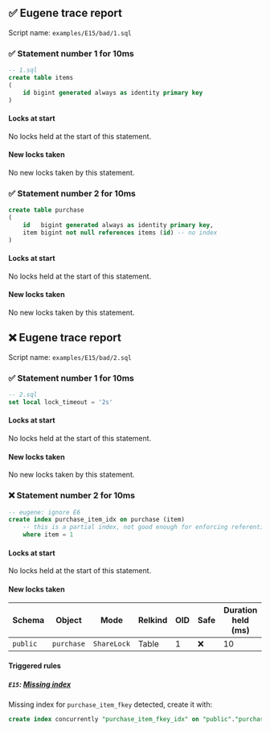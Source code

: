 ## ✅ Eugene trace report

Script name: `examples/E15/bad/1.sql`


### ✅ Statement number 1 for 10ms

```sql
-- 1.sql
create table items
(
    id bigint generated always as identity primary key
)
```

#### Locks at start

No locks held at the start of this statement.

#### New locks taken

No new locks taken by this statement.


### ✅ Statement number 2 for 10ms

```sql
create table purchase
(
    id   bigint generated always as identity primary key,
    item bigint not null references items (id) -- no index
)
```

#### Locks at start

No locks held at the start of this statement.

#### New locks taken

No new locks taken by this statement.


## ❌ Eugene trace report

Script name: `examples/E15/bad/2.sql`


### ✅ Statement number 1 for 10ms

```sql
-- 2.sql
set local lock_timeout = '2s'
```

#### Locks at start

No locks held at the start of this statement.

#### New locks taken

No new locks taken by this statement.


### ❌ Statement number 2 for 10ms

```sql
-- eugene: ignore E6
create index purchase_item_idx on purchase (item)
    -- this is a partial index, not good enough for enforcing referential integrity
    where item = 1
```

#### Locks at start

No locks held at the start of this statement.

#### New locks taken

| Schema | Object | Mode | Relkind | OID | Safe | Duration held (ms) |
|--------|--------|------|---------|-----|------|--------------------|
| `public` | `purchase` | `ShareLock` | Table | 1 | ❌ | 10 |

#### Triggered rules

##### `E15`: [Missing index](https://kaveland.no/eugene/hints/E15/)

Missing index for `purchase_item_fkey` detected, create it with:
```sql
create index concurrently "purchase_item_fkey_idx" on "public"."purchase"(item);
```

